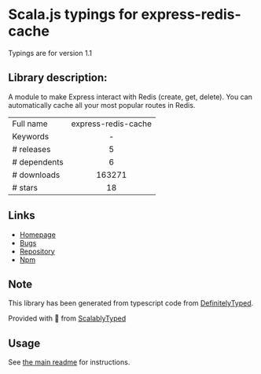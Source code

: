 
# Scala.js typings for express-redis-cache

Typings are for version 1.1

## Library description:
A module to make Express interact with Redis (create, get, delete). You can automatically cache all your most popular routes in Redis.

|                    |                 |
| ------------------ | :-------------: |
| Full name          | express-redis-cache |
| Keywords           | - |
| # releases         | 5 |
| # dependents       | 6 |
| # downloads        | 163271 |
| # stars            | 18 |

## Links
- [Homepage](https://github.com/rv-kip/express-redis-cache#readme)
- [Bugs](https://github.com/rv-kip/express-redis-cache/issues)
- [Repository](https://github.com/rv-kip/express-redis-cache)
- [Npm](https://www.npmjs.com/package/express-redis-cache)
    


## Note
This library has been generated from typescript code from [DefinitelyTyped](https://definitelytyped.org).

Provided with :purple_heart: from [ScalablyTyped](https://github.com/oyvindberg/ScalablyTyped)

## Usage
See [the main readme](../../readme.md) for instructions.


